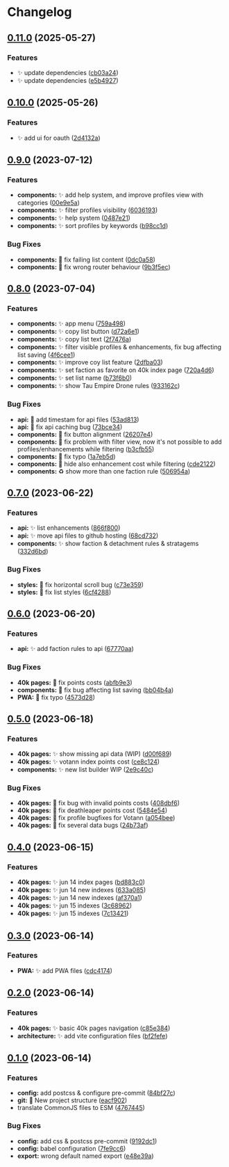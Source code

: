 # Changelog

## [0.11.0](https://github.com/isorna/wardice/compare/v0.10.0...v0.11.0) (2025-05-27)


### Features

* :sparkles: update dependencies ([cb03a24](https://github.com/isorna/wardice/commit/cb03a24df8b181dcf20afecf63759975dc3d48c8))
* :sparkles: update dependencies ([e5b4927](https://github.com/isorna/wardice/commit/e5b49272e26a02d95e466d6c435b815763cea404))

## [0.10.0](https://github.com/isorna/wardice/compare/v0.9.0...v0.10.0) (2025-05-26)


### Features

* :sparkles: add ui for oauth ([2d4132a](https://github.com/isorna/wardice/commit/2d4132a1a546fd1ddc52ac0f72bb82dbe1f62cca))

## [0.9.0](https://github.com/isorna/wardice/compare/v0.8.0...v0.9.0) (2023-07-12)


### Features

* **components:** :sparkles: add help system, and improve profiles view with categories ([00e9e5a](https://github.com/isorna/wardice/commit/00e9e5a6bf0603a0a4e6a7606b8f6d24d4bc17f8))
* **components:** :sparkles: filter profiles visibility ([6036193](https://github.com/isorna/wardice/commit/60361938b900f7c6b03f250acce540d673332087))
* **components:** :sparkles: help system ([0487e21](https://github.com/isorna/wardice/commit/0487e215b8c496d804f1d1608041060bc862bc46))
* **components:** :sparkles: sort profiles by keywords ([b98cc1d](https://github.com/isorna/wardice/commit/b98cc1d82695597e2fa07274713898aa7d15f168))


### Bug Fixes

* **components:** :bug: fix failing list content ([0dc0a58](https://github.com/isorna/wardice/commit/0dc0a5881f5097d20ef0b799cff0a1954aba1ff0))
* **components:** :bug: fix wrong router behaviour ([9b3f5ec](https://github.com/isorna/wardice/commit/9b3f5ecc67b5f40ab200ded06f73eb2d1cf529ef))

## [0.8.0](https://github.com/isorna/wardice/compare/v0.7.0...v0.8.0) (2023-07-04)


### Features

* **components:** :sparkles: app menu ([759a498](https://github.com/isorna/wardice/commit/759a498733590e1cafb3d2ca48f7c86bed2eab55))
* **components:** :sparkles: copy list button ([d72a6e1](https://github.com/isorna/wardice/commit/d72a6e17d2d4ca162550f788e85a66e65e15189a))
* **components:** :sparkles: copy list text ([2f7476a](https://github.com/isorna/wardice/commit/2f7476a57d75bf200e124631e48dfb0293126708))
* **components:** :sparkles: filter visible profiles & enhancements, fix bug affecting list saving ([4f6cee1](https://github.com/isorna/wardice/commit/4f6cee1663bfb6cd3ee6a0a1d60c595404742fc1))
* **components:** :sparkles: improve coy list feature ([2dfba03](https://github.com/isorna/wardice/commit/2dfba03b94023e44a286925b75e5209b4431e275))
* **components:** :sparkles: set faction as favorite on 40k index page ([720a4d6](https://github.com/isorna/wardice/commit/720a4d651c7225ca2cc27b7975982d03901ebc43))
* **components:** :sparkles: set list name ([b73f6b0](https://github.com/isorna/wardice/commit/b73f6b09f22cb1efbc569c1a1ad59dbd1a6c7da1))
* **components:** :sparkles: show Tau Empire Drone rules ([933162c](https://github.com/isorna/wardice/commit/933162c051f50e36dead50d918d53aff73861cfd))


### Bug Fixes

* **api:** :bug: add timestam for api files ([53ad813](https://github.com/isorna/wardice/commit/53ad8135977c0c30c30e4cd00336ac58b9138486))
* **api:** :bug: fix api caching bug ([73bce34](https://github.com/isorna/wardice/commit/73bce34560e5bdacdf6ee081cd433b2dc4f67798))
* **components:** :bug: fix button alignment ([26207e4](https://github.com/isorna/wardice/commit/26207e4e3d65e9e3e0ae899b7ae6e2f2069bd917))
* **components:** :bug: fix problem with filter view, now it's not possible to add profiles/enhancements while filtering ([b3cfb55](https://github.com/isorna/wardice/commit/b3cfb5545211a64c2e19e148ee84bd0ba5d33929))
* **components:** :bug: fix typo ([1a7eb5d](https://github.com/isorna/wardice/commit/1a7eb5d30ce9bb0c8543a29701b99eb9e82ca917))
* **components:** :bug: hide also enhancement cost while filtering ([cde2122](https://github.com/isorna/wardice/commit/cde21220592e9fae272aa849026120aedfee7964))
* **components:** :recycle: show more than one faction rule ([506954a](https://github.com/isorna/wardice/commit/506954a8766b0a05432c16f80e0295ff223ec97c))

## [0.7.0](https://github.com/isorna/wardice/compare/v0.6.0...v0.7.0) (2023-06-22)


### Features

* **api:** :sparkles: list enhancements ([866f800](https://github.com/isorna/wardice/commit/866f800e34d13c7316fff6daf9e5daa48b8fc067))
* **api:** :sparkles: move api files to github hosting ([68cd732](https://github.com/isorna/wardice/commit/68cd732ab38d4a95c4eec68accdef0c666804936))
* **components:** :sparkles: show faction & detachment rules & stratagems ([332d6bd](https://github.com/isorna/wardice/commit/332d6bdc533e962449fb98f18bb1ed8fe98cbee6))


### Bug Fixes

* **styles:** :bug: fix horizontal scroll bug ([c73e359](https://github.com/isorna/wardice/commit/c73e35938a704d5328a41fc979af970a0459ad80))
* **styles:** :bug: fix list styles ([6cf4288](https://github.com/isorna/wardice/commit/6cf4288403ab8387e17817e0d25b7c376fc297bb))

## [0.6.0](https://github.com/isorna/wardice/compare/v0.5.0...v0.6.0) (2023-06-20)


### Features

* **api:** :sparkles: add faction rules to api ([67770aa](https://github.com/isorna/wardice/commit/67770aa469386708cd2a8dfb074c981fd65c44b9))


### Bug Fixes

* **40k pages:** :bug: fix points costs ([abfb9e3](https://github.com/isorna/wardice/commit/abfb9e340459aa6dd07e5b08ad6527413f38fadb))
* **components:** :bug: fix bug affecting list saving ([bb04b4a](https://github.com/isorna/wardice/commit/bb04b4a3f034a3c75a763ca33719850d6911b1ae))
* **PWA:** :bug: fix typo ([4573d28](https://github.com/isorna/wardice/commit/4573d28b8020f6c0822212c3f7fde7d56a591e6b))

## [0.5.0](https://github.com/isorna/wardice/compare/v0.4.0...v0.5.0) (2023-06-18)


### Features

* **40k pages:** :sparkles: show missing api data (WIP) ([d00f689](https://github.com/isorna/wardice/commit/d00f689874066fb1d9cf030163a85b2126fbe6a3))
* **40k pages:** :sparkles: votann index points cost ([ce8c124](https://github.com/isorna/wardice/commit/ce8c124beb0bc6141cac57687a2cf9f0a8bafaa9))
* **components:** :sparkles: new list builder WIP ([2e9c40c](https://github.com/isorna/wardice/commit/2e9c40c57d654e013132d338b5e5ffea0c7d35fc))


### Bug Fixes

* **40k pages:** :bug: fix bug with invalid points costs ([408dbf6](https://github.com/isorna/wardice/commit/408dbf602d76505b6da38deabc0e38dd1377798f))
* **40k pages:** :bug: fix deathleaper points cost ([5484e54](https://github.com/isorna/wardice/commit/5484e54c09ef7fe011bb8b8f034580b63ac7dd67))
* **40k pages:** :bug: fix profile bugfixes for Votann ([a054bee](https://github.com/isorna/wardice/commit/a054bee1f7324b809f0d877a3fe3a8f82ce925e1))
* **40k pages:** :bug: fix several data bugs ([24b73af](https://github.com/isorna/wardice/commit/24b73af0c8fb740cc6cfcaf7a97450f695c56eba))

## [0.4.0](https://github.com/isorna/wardice/compare/v0.3.0...v0.4.0) (2023-06-15)


### Features

* **40k pages:** :sparkles: jun 14 index pages ([bd883c0](https://github.com/isorna/wardice/commit/bd883c09c9d51dce3b30d7d3c6bc864284128504))
* **40k pages:** :sparkles: jun 14 new indexes ([633a085](https://github.com/isorna/wardice/commit/633a08514859e0ea9fdbcefb2670ce98917bb96e))
* **40k pages:** :sparkles: jun 14 new indexes ([af370a1](https://github.com/isorna/wardice/commit/af370a12d0019fdfdd554254ce41f2c25592987b))
* **40k pages:** :sparkles: jun 15 indexes ([3c68962](https://github.com/isorna/wardice/commit/3c68962d34d42d0f733914f91ef9773bfcb2f313))
* **40k pages:** :sparkles: jun 15 indexes ([7c13421](https://github.com/isorna/wardice/commit/7c13421362d70ccb53875e44e64a31b5d1a3572a))

## [0.3.0](https://github.com/isorna/wardice/compare/v0.2.0...v0.3.0) (2023-06-14)


### Features

* **PWA:** :sparkles: add PWA files ([cdc4174](https://github.com/isorna/wardice/commit/cdc4174cc9a759c81dd7b6d402c099bae9dc54a8))

## [0.2.0](https://github.com/isorna/wardice/compare/v0.1.0...v0.2.0) (2023-06-14)


### Features

* **40k pages:** :sparkles: basic 40k pages navigation ([c85e384](https://github.com/isorna/wardice/commit/c85e38412e27e425355bd8611457fc23ea5900d9))
* **architecture:** :sparkles: add vite configuration files ([bf2fefe](https://github.com/isorna/wardice/commit/bf2fefe7efa968c18283f1fd12f8e2edab16df7f))

## [0.1.0](https://github.com/isorna/wardice/compare/v0.0.0...v0.1.0) (2023-06-14)


### Features

* **config:** add postcss & configure pre-commit ([84bf27c](https://github.com/isorna/wardice/commit/84bf27cbf9b112ea12d9884359be877fcd87e92a))
* **git:** :tada: New project structure ([eacf902](https://github.com/isorna/wardice/commit/eacf9022705e5df74c64f7b8b009a7841a6e0ade))
* translate CommonJS files to ESM ([4767445](https://github.com/isorna/wardice/commit/4767445d09f530f3f11c5ce4f54a49e551d14bee))


### Bug Fixes

* **config:** add css & postcss pre-commit ([9192dc1](https://github.com/isorna/wardice/commit/9192dc1a2398932da5f64a2e3d44154f595c2653))
* **config:** babel configuration ([7fe9cc6](https://github.com/isorna/wardice/commit/7fe9cc630dc946d818ad2269e1e87502fc03f4c3))
* **export:** wrong default named export ([e48e39a](https://github.com/isorna/wardice/commit/e48e39a13600e138f2277d2ae521e977ce0e842f))
